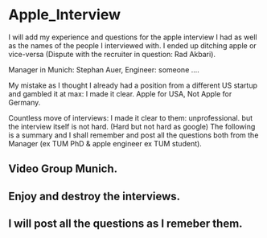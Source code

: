 # Apple_Interview
I will add my experience and questions for the apple interview I had as well as the names of the people I interviewed with.
I ended up ditching apple or vice-versa (Dispute with the recruiter in question: Rad Akbari). 

Manager in Munich: Stephan Auer, Engineer: someone ....

My mistake as I thought I already had a position from a different US startup and gambled it at max: I made it clear. Apple for USA, Not Apple for Germany.

Countless move of interviews: I made it clear to them: unprofessional. but the interview itself is not hard. (Hard but not hard as google)
The following is a summary and I shall remember and post all the questions both from the Manager (ex TUM PhD & apple engineer ex TUM student).

## Video Group Munich.
## Enjoy and destroy the interviews.

## I will post all the questions as I remeber them. 
